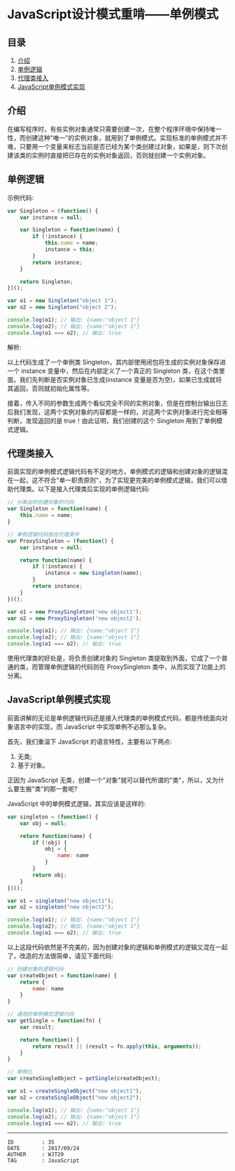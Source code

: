 
# JavaScript设计模式重啃——单例模式 #

## 目录 ##

1. [介绍](#href1)
2. [单例逻辑](#href2)
3. [代理类接入](#href3)
4. [JavaScript单例模式实现](#href4)

## <a name="href1">介绍</a> ##

在编写程序时，有些实例对象通常只需要创建一次，在整个程序环境中保持唯一性，而创建这种"唯一"的实例对象，就用到了单例模式。实现标准的单例模式并不难，只要用一个变量来标志当前是否已经为某个类创建过对象，如果是，则下次创建该类的实例时直接把已存在的实例对象返回，否则就创建一个实例对象。

## <a name="href2">单例逻辑</a> ##

示例代码:

```js
var Singleton = (function() {
    var instance = null;

    var Singleton = function(name) {
        if (!instance) {
            this.name = name;
            instance = this;
        }
        return instance;
    }

    return Singleton;
})();

var o1 = new Singleton("object 1");
var o2 = new Singleton("object 2");

console.log(o1); // 输出: {name:"object 1"}
console.log(o2); // 输出: {name:"object 1"}
console.log(o1 === o2); // 输出: true
```

解析:

以上代码生成了一个单例类 Singleton，其内部使用闭包将生成的实例对象保存进一个 instance 变量中，然后在内部定义了一个真正的 Singleton 类，在这个类里面，我们先判断是否实例对象已生成(instance 变量是否为空)，如果已生成就将其返回，否则就初始化属性等。

接着，传入不同的参数生成两个看似完全不同的实例对象，但是在控制台输出日志后我们发现，这两个实例对象的内容都是一样的，对这两个实例对象进行完全相等判断，发现返回的是 true！由此证明，我们创建的这个 Singleton 用到了单例模式逻辑。

## <a name="href3">代理类接入</a> ##

前面实现的单例模式逻辑代码有不足的地方，单例模式的逻辑和创建对象的逻辑混在一起，这不符合"单一职责原则"，为了实现更完美的单例模式逻辑，我们可以借助代理类。以下是接入代理类后实现的单例逻辑代码:

```js
// 分离出的创建对象的代码
var Singleton = function(name) {
    this.name = name;
}

// 单例逻辑代码放在代理类中
var ProxySingleton = (function() {
    var instance = null;

    return function(name) {
        if (!instance) {
            instance = new Singleton(name);
        }
        return instance;
    }
})();

var o1 = new ProxySingleton('new object1');
var o2 = new ProxySingleton('new object2');

console.log(o1); // 输出: {name:"object 1"}
console.log(o2); // 输出: {name:"object 1"}
console.log(o1 === o2); // 输出: true
```

使用代理类的好处是，将负责创建对象的 Singleton 类提取到外面，它成了一个普通的类，而管理单例逻辑的代码则在 ProxySingleton 类中，从而实现了功能上的分离。

## <a name="href4">JavaScript单例模式实现</a> ##

前面讲解的无论是单例逻辑代码还是接入代理类的单例模式代码，都是传统面向对象语言中的实现，而 JavaScript 中实现单例不必那么复杂。

首先，我们重温下 JavaScript 的语言特性，主要有以下两点:

1. 无类;
2. 基于对象。

正因为 JavaScript 无类，创建一个"对象"就可以替代所谓的"类"，所以，又为什么要生搬"类"的那一套呢?

JavaScript 中的单例模式逻辑，其实应该是这样的:

```js
var singleton = (function() {
    var obj = null;

    return function(name) {
        if (!obj) {
            obj = {
                name: name
            }
        }
        return obj;
    }
})();

var o1 = singleton("new object1");
var o2 = singleton("new object2");

console.log(o1); // 输出: {name:"object 1"}
console.log(o2); // 输出: {name:"object 1"}
console.log(o1 === o2); // 输出: true
```

以上这段代码依然是不完美的，因为创建对象的逻辑和单例模式的逻辑又混在一起了，改造的方法很简单，请见下面代码:

```js
// 创建对象的逻辑代码
var createObject = function(name) {
    return {
        name: name
    }
}

// 通用的单例模式逻辑代码
var getSingle = function(fn) {
    var result;

    return function() {
        return result || (result = fn.apply(this, arguments));
    }
}

// 单例化
var createSingleObject = getSingle(createObject);

var o1 = createSingleObject("new object1");
var o2 = createSingleObject("new object2");

console.log(o1); // 输出: {name:"object 1"}
console.log(o2); // 输出: {name:"object 1"}
console.log(o1 === o2); // 输出: true
```

---

```
ID         : 35
DATE       : 2017/09/24
AUTHER     : WJT20
TAG        : JavaScript
```
